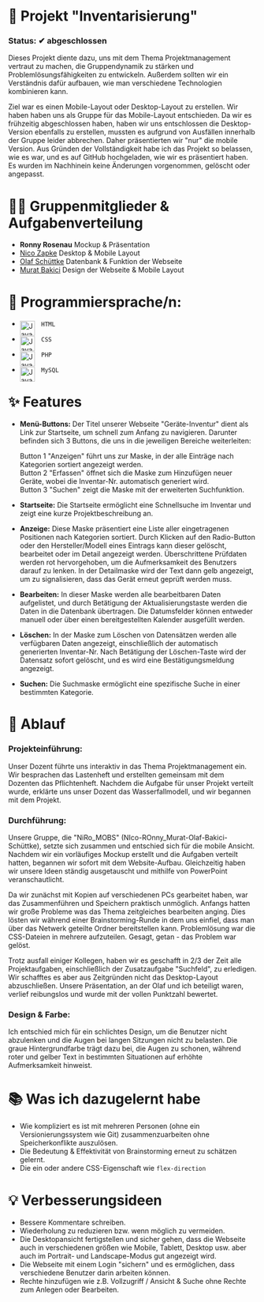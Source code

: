 # 📁 Projekt "Inventarisierung"
### Status: ✔ abgeschlossen
Dieses Projekt diente dazu, uns mit dem Thema Projektmanagement vertraut zu machen, die Gruppendynamik zu stärken und Problemlösungsfähigkeiten zu entwickeln. Außerdem sollten wir ein Verständnis dafür aufbauen, wie man verschiedene Technologien kombinieren kann.

Ziel war es einen Mobile-Layout oder Desktop-Layout zu erstellen. Wir haben haben uns als Gruppe für das Mobile-Layout entschieden. Da wir es frühzeitig abgeschlossen haben, haben wir uns entschlossen die Desktop-Version ebenfalls zu erstellen, mussten es aufgrund von Ausfällen innerhalb der Gruppe leider abbrechen. Daher präsentierten wir "nur" die mobile Version. 
Aus Gründen der Vollständigkeit habe ich das Projekt so belassen, wie es war, und es auf GitHub hochgeladen, wie wir es präsentiert haben. Es wurden im Nachhinein keine Änderungen vorgenommen, gelöscht oder angepasst.

# 👨‍💻 Gruppenmitglieder & Aufgabenverteilung
- <b>Ronny Rosenau</b>
Mockup & Präsentation
- [Nico Zapke](https://github.com/nzapke)
Desktop & Mobile Layout
- [Olaf Schüttke](https://github.com/S2pid030)
Datenbank & Funktion der Webseite
- [Murat Bakici](https://github.com/murat-bakici)
Design der Webseite & Mobile Layout
 
# 🧰 Programmiersprache/n:
- `HTML` <img align="left" alt="Java" width="30px" style="padding-right:10px;" src="https://cdn.jsdelivr.net/gh/devicons/devicon/icons/html5/html5-original.svg"/>

- `CSS` <img align="left" alt="Java" width="30px" style="padding-right:10px;" src="https://cdn.jsdelivr.net/gh/devicons/devicon/icons/css3/css3-original.svg"/>

- `PHP` <img align="left" alt="Java" width="30px" style="padding-right:10px;" src="https://cdn.jsdelivr.net/gh/devicons/devicon/icons/php/php-original.svg"/>

- `MySQL`<img align="left" alt="Java" width="30px" style="padding-right:10px;" src="https://cdn.jsdelivr.net/gh/devicons/devicon/icons/mysql/mysql-original.svg"/>

# ✨ Features
- **Menü-Buttons:** Der Titel unserer Webseite "Geräte-Inventur" dient als Link zur Startseite, um schnell zum Anfang zu navigieren. Darunter befinden sich 3 Buttons, die uns in die jeweiligen Bereiche weiterleiten:

    Button 1 "Anzeigen" führt uns zur Maske, in der alle Einträge nach Kategorien sortiert angezeigt werden.<br>
    Button 2 "Erfassen" öffnet sich die Maske zum Hinzufügen neuer Geräte, wobei die Inventar-Nr. automatisch generiert wird.<br>
    Button 3 "Suchen" zeigt die Maske mit der erweiterten Suchfunktion.


- **Startseite:** Die Startseite ermöglicht eine Schnellsuche im Inventar und zeigt eine kurze Projektbeschreibung an.


- **Anzeige:** Diese Maske präsentiert eine Liste aller eingetragenen Positionen nach Kategorien sortiert. Durch Klicken auf den Radio-Button oder den Hersteller/Modell eines Eintrags kann dieser gelöscht, bearbeitet oder im Detail angezeigt werden. 
               Überschrittene Prüfdaten werden rot hervorgehoben, um die Aufmerksamkeit des Benutzers darauf zu lenken. In der Detailmaske wird der Text dann gelb angezeigt, um zu signalisieren, dass das Gerät erneut geprüft werden muss.


- **Bearbeiten:** In dieser Maske werden alle bearbeitbaren Daten aufgelistet, und durch Betätigung der Aktualisierungstaste werden die Daten in die Datenbank übertragen. Die Datumsfelder können entweder manuell oder über einen bereitgestellten Kalender ausgefüllt werden.


- **Löschen:** In der Maske zum Löschen von Datensätzen werden alle verfügbaren Daten angezeigt, einschließlich der automatisch generierten Inventar-Nr. Nach Betätigung der Löschen-Taste wird der Datensatz sofort gelöscht, und es wird eine Bestätigungsmeldung angezeigt.


- **Suchen:** Die Suchmaske ermöglicht eine spezifische Suche in einer bestimmten Kategorie.

# 🔄 Ablauf

### **Projekteinführung:**<br>
Unser Dozent führte uns interaktiv in das Thema Projektmanagement ein. Wir besprachen das Lastenheft und erstellten gemeinsam mit dem Dozenten das Pflichtenheft. Nachdem die Aufgabe für unser Projekt verteilt wurde, erklärte uns unser Dozent das Wasserfallmodell, und wir begannen mit dem Projekt.

### **Durchführung:**<br>
Unsere Gruppe, die "NiRo_MOBS" (NIco-ROnny_Murat-Olaf-Bakici-Schüttke), setzte sich zusammen und entschied sich für die mobile Ansicht. 
Nachdem wir ein vorläufiges Mockup erstellt und die Aufgaben verteilt hatten, begannen wir sofort mit dem Website-Aufbau. Gleichzeitig haben wir unsere Ideen ständig ausgetauscht und mithilfe von PowerPoint veranschautlicht.

Da wir zunächst mit Kopien auf verschiedenen PCs gearbeitet haben, war das Zusammenführen und Speichern praktisch unmöglich. Anfangs hatten wir große Probleme was das Thema zeitgleiches bearbeiten anging. Dies lösten wir während einer Brainstorming-Runde in dem uns einfiel, dass man über das Netwerk geteilte Ordner bereitstellen kann. Problemlösung war die CSS-Dateien in mehrere aufzuteilen. Gesagt, getan - das Problem war gelöst.

Trotz ausfall einiger Kollegen, haben wir es geschafft in 2/3 der Zeit alle Projektaufgaben, einschließlich der Zusatzaufgabe "Suchfeld", zu erledigen. Wir schafftes es aber aus Zeitgründen nicht das Desktop-Layout abzuschließen. Unsere Präsentation, an der Olaf und ich beteiligt waren, verlief reibungslos und wurde mit der vollen Punktzahl bewertet.

### **Design & Farbe:**<br>
Ich entschied mich für ein schlichtes Design, um die Benutzer nicht abzulenken und die Augen bei langen Sitzungen nicht zu belasten. Die graue Hintergrundfarbe trägt dazu bei, die Augen zu schonen, während roter und gelber Text in bestimmten Situationen auf erhöhte Aufmerksamkeit hinweist.

# 📚 Was ich dazugelernt habe
- Wie kompliziert es ist mit mehreren Personen (ohne ein Versionierungssystem wie Git) zusammenzuarbeiten ohne Speicherkonflikte auszulösen.
- Die Bedeutung & Effektivität von Brainstorming erneut zu schätzen gelernt.
- Die ein oder andere CSS-Eigenschaft wie `flex-direction`

# 💡 Verbesserungsideen
- Bessere Kommentare schreiben.
- Wiederholung zu reduzieren bzw. wenn möglich zu vermeiden.
- Die Desktopansicht fertigstellen und sicher gehen, dass die Webseite auch in verschiedenen größen wie Mobile, Tablett, Desktop usw. aber auch im Portrait- und Landscape-Modus gut angezeigt wird.
- Die Webseite mit einem Login "sichern" und es ermöglichen, dass verschiedene Benutzer darin arbeiten können.
- Rechte hinzufügen wie z.B. Vollzugriff / Ansicht & Suche ohne Rechte zum Anlegen oder Bearbeiten.
